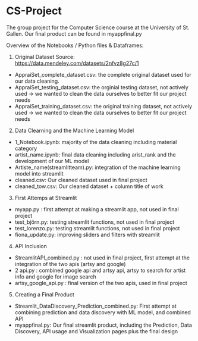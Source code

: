 # CS-Project
The group project for the Computer Science course at the University of St. Gallen. Our final product can be found in myappfinal.py

Overview of the Notebooks / Python files & Dataframes:

1) Original Dataset
Source: https://data.mendeley.com/datasets/2nfvz8g27c/1
- AppraiSet_complete_dataset.csv: the complete original dataset used for our data cleaning.
- AppraiSet_testing_dataset.csv: the orginial testing dataset, not actively used -> we wanted to clean the data ourselves to better fit our project needs
- AppraiSet_training_dataset.csv: the original training dataset, not actively used -> we wanted to clean the data ourselves to better fit our project needs

2) Data Clearning and the Machine Learning Model
- 1_Notebook.ipynb: majority of the data cleaning including material category
- artist_name.ipynb: final data cleaning including arist_rank and the development of our ML model
- Artiste_name(streamlitteam).py: integration of the machine learning model into streamlit
- cleaned.csv: Our cleaned dataset used in final project
- cleaned_tow.csv: Our cleaned dataset + column title of work 


3) First Attemps at Streamlit
- myapp.py : first attempt at making a streamlit app, not used in final project
- test_björn.py: testing streamlit functions, not used in final project
- test_lorenzo.py: testing streamlit functions, not used in final project
- fiona_update.py: improving sliders and filters with streamlit 


4) API Inclusion
- StreamlitAPI_combined.py : not used in final project, first attempt at the integration of the two apis (artsy and google)
- 2 api.py : combined google api and artsy api, artsy to search for artist info and google for image search
- artsy_google_api.py : final version of the two apis, used in final project


5) Creating a Final Product
- Streamlit_DataDiscovery_Prediction_combined.py: First attempt at combining prediction and data discovery with ML model, and combined API 
- myappfinal.py: Our final streamlit product, including the Prediction, Data Discovery, API usage and Visualization pages plus the final design








